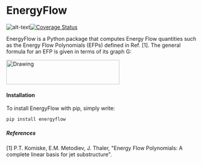 # EnergyFlow
![alt-text](https://travis-ci.org/pkomiske/EnergyFlow.svg?branch=master "Travis-CI Build Status")[![Coverage Status](https://coveralls.io/repos/github/pkomiske/EnergyFlow/badge.svg?branch=master)](https://coveralls.io/github/pkomiske/EnergyFlow?branch=master)

EnergyFlow is a Python package that computes Energy Flow quantities such as the Energy Flow Polynomials (EFPs) defined in Ref. [1]. The general formula for an EFP is given in terms of its graph G:

<img src="../images/images/EFP_formula.png" alt="Drawing" width="300px" height="65px"/>

 
#### Installation

To install EnergyFlow with pip, simply write:
```sh
pip install energyflow
```

##### References
[1] P.T. Komiske, E.M. Metodiev, J. Thaler, "Energy Flow Polynomials: A complete linear basis for jet substructure".
